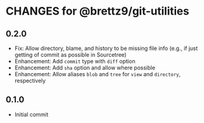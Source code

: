 # CHANGES for @brettz9/git-utilities

## 0.2.0

- Fix: Allow directory, blame, and history to be missing file
  info (e.g., if just getting of commit as possible in Sourcetree)
- Enhancement: Add `commit` type with `diff` option
- Enhancement: Add `sha` option and allow where possible
- Enhancement: Allow aliases `blob` and `tree` for `view` and
  `directory`, respectively

## 0.1.0

- Initial commit
